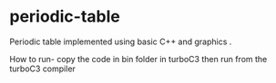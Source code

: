# periodic-table
Periodic table implemented using basic C++ and graphics . 

How to run-
copy the code in bin folder in turboC3 
then run from the turboC3 compiler


